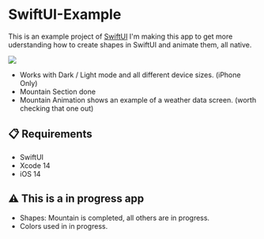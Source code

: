 # SwiftUI-Example
This is an example project of [SwiftUI](https://developer.apple.com/xcode/swiftui)
I'm making this app to get more uderstanding how to create shapes in SwiftUI and animate them, all native.

<img src="https://github.com/ekuipers1/NativeShapes/blob/master/Base%20Assets/App.png">

- Works with Dark / Light mode and all different device sizes. (iPhone Only)
- Mountain Section done
- Mountain Animation shows an example of a weather data screen. (worth checking that one out)


## :clipboard: Requirements
- SwiftUI
- Xcode 14
- iOS 14

##  :warning: This is a in progress app

- Shapes: Mountain is completed, all others are in progress.
- Colors used in in progress.
